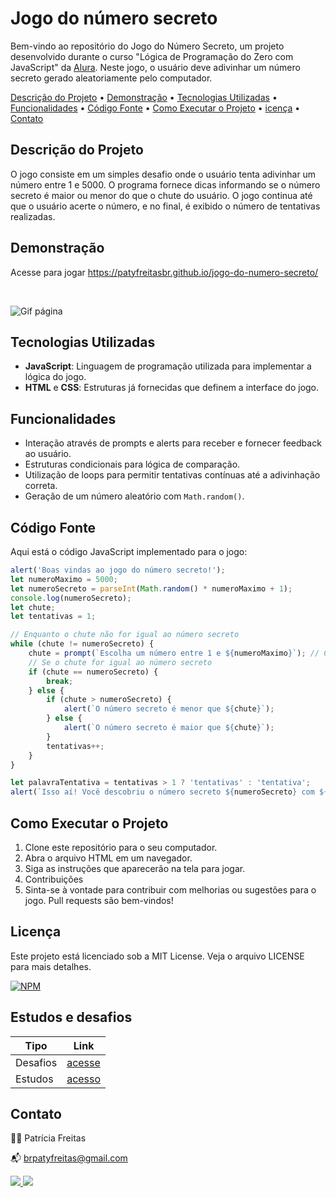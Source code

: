 # Jogo do número secreto

Bem-vindo ao repositório do Jogo do Número Secreto, um projeto desenvolvido durante o curso "Lógica de Programação do Zero com JavaScript" da <a href="https://www.alura.com.br/" target="_blank">Alura</a>. Neste jogo, o usuário deve adivinhar um número secreto gerado aleatoriamente pelo computador.

[Descrição do Projeto](#descrição-do-projeto) • [Demonstração](#demonstracao) • [Tecnologias Utilizadas](#tecnologias-utilizadas) • [Funcionalidades](#funcionalidades) • [Código Fonte](#codigo-fonte) • [Como Executar o Projeto](#como-executar-o-projeto) • [icença](#licença) • [Contato](#contato) 

## Descrição do Projeto

O jogo consiste em um simples desafio onde o usuário tenta adivinhar um número entre 1 e 5000. O programa fornece dicas informando se o número secreto é maior ou menor do que o chute do usuário. O jogo continua até que o usuário acerte o número, e no final, é exibido o número de tentativas realizadas.

## Demonstração

Acesse para jogar https://patyfreitasbr.github.io/jogo-do-numero-secreto/

<br>

![Gif página](https://blogger.googleusercontent.com/img/b/R29vZ2xl/AVvXsEhQ2Ht_IMbayz1vi5j-xj1qqUBHXHHOFJC8sV-vp_hr4xvWtQ_vJyouvvvBrmQuWhATYoMuVEXz-pnvBIRiJ0Rk3C4JhLA5C4aEcqoYoDhx3g9sop6x3tS3MnhYb2kYPGY5CPThpZfFqsMbws_M6dDekHJEmlrk4J0v69cnXGSd9pDstXi0REWwtFtwajTi/s16000/jogo-numero-secreto.gif)


## Tecnologias Utilizadas

- **JavaScript**: Linguagem de programação utilizada para implementar a lógica do jogo.
- **HTML** e **CSS**: Estruturas já fornecidas que definem a interface do jogo.

## Funcionalidades

- Interação através de prompts e alerts para receber e fornecer feedback ao usuário.
- Estruturas condicionais para lógica de comparação.
- Utilização de loops para permitir tentativas contínuas até a adivinhação correta.
- Geração de um número aleatório com `Math.random()`.

## Código Fonte

Aqui está o código JavaScript implementado para o jogo:

```javascript
alert('Boas vindas ao jogo do número secreto!');
let numeroMaximo = 5000;
let numeroSecreto = parseInt(Math.random() * numeroMaximo + 1);
console.log(numeroSecreto);
let chute;
let tentativas = 1;

// Enquanto o chute não for igual ao número secreto
while (chute != numeroSecreto) {
    chute = prompt(`Escolha um número entre 1 e ${numeroMaximo}`); // Corrigido o fechamento da string e convertendo o chute para número
    // Se o chute for igual ao número secreto
    if (chute == numeroSecreto) {
        break;        
    } else {
        if (chute > numeroSecreto) {
            alert(`O número secreto é menor que ${chute}`);
        } else {
            alert(`O número secreto é maior que ${chute}`);
        }
        tentativas++;
    }
}

let palavraTentativa = tentativas > 1 ? 'tentativas' : 'tentativa';
alert(`Isso aí! Você descobriu o número secreto ${numeroSecreto} com ${tentativas} ${palavraTentativa}.`);

```

## Como Executar o Projeto

1. Clone este repositório para o seu computador.
2. Abra o arquivo HTML em um navegador.
3. Siga as instruções que aparecerão na tela para jogar.
4. Contribuições
5. Sinta-se à vontade para contribuir com melhorias ou sugestões para o jogo. Pull requests são bem-vindos!

## Licença
Este projeto está licenciado sob a MIT License. Veja o arquivo LICENSE para mais detalhes.

  [![NPM](https://img.shields.io/npm/l/react)](https://github.com/patyfreitasbr/Google-Search-Page-Clone/blob/main/LICENSE)

## Estudos e desafios

| Tipo | Link|
|----|----|
| Desafios|[acesse](https://github.com/patyfreitasbr/jogo-do-numero-secreto/tree/main/desafios)|
|Estudos|[acesso](https://github.com/patyfreitasbr/jogo-do-numero-secreto/tree/main/exercicios/mod2-condicionais-e-concatenacao)|

## Contato

👩‍💻 Patrícia Freitas

📬 brpatyfreitas@gmail.com

 <div><a href="https://www.linkedin.com/in/patyfreitasbr"><img src="https://img.shields.io/badge/LinkedIn-0077B5?style=for-the-badge&logo=linkedin&logoColor=white" target="_blank"></>
  <a href="https://www.instagram.com/patyfreitasbr"><img src="https://img.shields.io/badge/Instagram-E4405F?style=for-the-badge&logo=instagram&logoColor=white" target="_blank"></></div>




